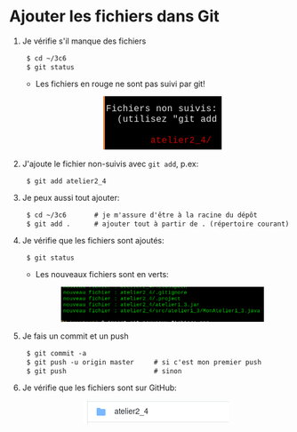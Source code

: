 # Ajouter les fichiers dans Git

1. Je vérifie s'il manque des fichiers

        $ cd ~/3c6
        $ git status

    * Les fichiers en rouge ne sont pas suivi par git!

        <center>
            <img src="git_non_suivis.png"/>
        </center>

1. J'ajoute le fichier non-suivis avec `git add`, p.ex:

        $ git add atelier2_4

1. Je peux aussi tout ajouter:

        $ cd ~/3c6       # je m'assure d'être à la racine du dépôt
        $ git add .      # ajouter tout à partir de . (répertoire courant)

1. Je vérifie que les fichiers sont ajoutés:

        $ git status

    * Les nouveaux fichiers sont en verts:

        <center>
            <img src="git_nouveaux_fichiers.png" width="80%"/>
        </center>

1. Je fais un commit et un push

        $ git commit -a
        $ git push -u origin master     # si c'est mon premier push
        $ git push                      # sinon

1. Je vérifie que les fichiers sont sur GitHub:

    <center>
        <img src="git_sur_github.png"/>
    </center>

